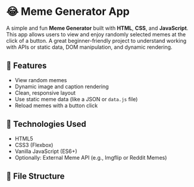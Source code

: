 # 😂 Meme Generator App

A simple and fun **Meme Generator** built with **HTML**, **CSS**, and **JavaScript**. This app allows users to view and enjoy randomly selected memes at the click of a button. A great beginner-friendly project to understand working with APIs or static data, DOM manipulation, and dynamic rendering.

## 🎉 Features

- View random memes
- Dynamic image and caption rendering
- Clean, responsive layout
- Use static meme data (like a JSON or `data.js` file)
- Reload memes with a button click

## 🧰 Technologies Used

- HTML5
- CSS3 (Flexbox)
- Vanilla JavaScript (ES6+)
- Optionally: External Meme API (e.g., Imgflip or Reddit Memes)

## 📁 File Structure

